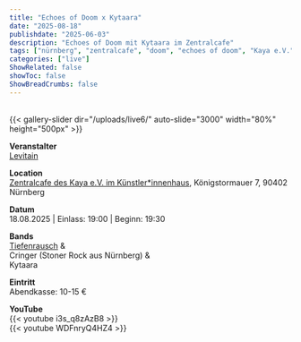 ```yaml
---
title: "Echoes of Doom x Kytaara"
date: "2025-08-18"
publishdate: "2025-06-03"
description: "Echoes of Doom mit Kytaara im Zentralcafe"
tags: ["nürnberg", "zentralcafe", "doom", "echoes of doom", "Kaya e.V."]
categories: ["live"]
ShowRelated: false
showToc: false
ShowBreadCrumbs: false
---
```


&nbsp;  
{{< gallery-slider dir="/uploads/live6/" auto-slide="3000" width="80%" height="500px" >}}  

**Veranstalter**  
[Levitain](https://levitain.bandcamp.com/album/demo)  

**Location**  
[Zentralcafe des Kaya e.V. im Künstler*innenhaus](https://www.zentralcafe.com/), Königstormauer 7, 90402 Nürnberg  

**Datum**  
18.08.2025 | Einlass: 19:00 | Beginn: 19:30

**Bands**  
[Tiefenrausch](https://www.tfnrsh.de/) &  
Cringer (Stoner Rock aus Nürnberg) &  
Kytaara  

**Eintritt**  
Abendkasse: 10-15 €  

**YouTube**  
{{< youtube i3s_q8zAzB8 >}}  
{{< youtube WDFnryQ4HZ4 >}}  
